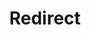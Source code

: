 ﻿---
layout: src/layouts/Redirect.astro
title: Redirect
redirect: https://octopus.com/docs/octopus-rest-api/octopus.server.exe-command-line/list-instances
pubDate:  2023-01-01
navSearch: false
navSitemap: false
navMenu: false
---
